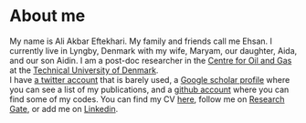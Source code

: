 <!--
.. title: About
.. slug: about
.. date: 2015-06-01 14:47:05 UTC+02:00
.. tags:
.. category:
.. link:
.. description:
.. type: text
-->

# About me
My name is Ali Akbar Eftekhari. My family and friends call me Ehsan. I currently live in Lyngby, Denmark with my wife, Maryam, our daughter, Aida, and our son Aidin. I am a post-doc researcher in the [Centre for Oil and Gas](http://www.oilgas.dtu.dk/english) at the [Technical University of Denmark](http://www.dtu.dk).  
I have [a twitter account](https://twitter.com/aidadaddy) that is barely used, a [Google scholar profile](http://scholar.google.nl/citations?user=hBKHOIcAAAAJ&hl=en) where you can see a list of my publications, and a [github account](https://github.com/simulkade) where you can find some of my codes. You can find my CV [here](http://www.simulkade.com/stories/cv.html), follow me on [Research Gate](https://www.researchgate.net/profile/Ali_A_Eftekhari), or add me on [Linkedin](https://www.linkedin.com/in/ali-a-eftekhari-5832a6133/).
